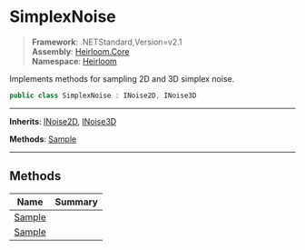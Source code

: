 # SimplexNoise

> **Framework**: .NETStandard,Version=v2.1  
> **Assembly**: [Heirloom.Core][0]  
> **Namespace**: [Heirloom][0]  

Implements methods for sampling 2D and 3D simplex noise.

```cs
public class SimplexNoise : INoise2D, INoise3D
```

--------------------------------------------------------------------------------

**Inherits**: [INoise2D][1], [INoise3D][2]

**Methods**: [Sample][3]

--------------------------------------------------------------------------------

## Methods

| Name        | Summary |
|-------------|---------|
| [Sample][3] |         |
| [Sample][3] |         |

[0]: ../Heirloom.Core.md
[1]: Heirloom.INoise2D.md
[2]: Heirloom.INoise3D.md
[3]: Heirloom.SimplexNoise.Sample.md
